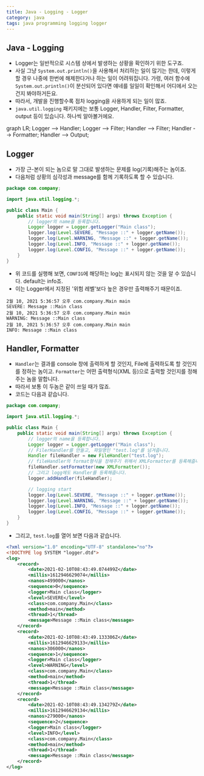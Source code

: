 ```yaml
---
title: Java - Logging - Logger
category: java
tags: java programming logging logger
---
```


## Java - Logging

- Logger는 일반적으로 시스템 상에서 발생하는 상황을 확인하기 위한 도구죠. 
- 사실 그냥 `System.out.println()`을 사용해서 처리하는 일이 많기는 한데, 이렇게 할 경우 나중에 한번에 해제한다거나 하는 일이 어려워집니다. 가령, 여러 함수에 `System.out.println()`이 분산되어 있다면 얘네를 일일이 확인해서 어디에서 오는건지 봐야하거든요.
- 따라서, 개발을 진행할수록 점차 logging을 사용하게 되는 일이 많죠.
- `java.util.logging` 패키지에는 보통 Logger, Handler, Filter, Formatter, output 등이 있습니다. 하나씩 알아볼거에요.

<div class="mermaid"> 
  graph LR; 
    Logger --> Handler;
    Logger --> Filter;
    Handler --> Filter;
    Handler --> Formatter;
    Handler --> Output;
</div>

## Logger 

- 가장 근-본이 되는 놈으로 말 그대로 발생하는 문제를 log(기록)해주는 놈이죠.
- 다음처럼 상황의 심각성과 message를 함께 기록하도록 할 수 있습니다.

```java
package com.company;

import java.util.logging.*;

public class Main {
    public static void main(String[] args) throws Exception {
        // logger의 name을 등록합니다.
        Logger logger = Logger.getLogger("Main class");
        logger.log(Level.SEVERE, "Message ::" + logger.getName());
        logger.log(Level.WARNING, "Message ::" + logger.getName());
        logger.log(Level.INFO, "Message ::" + logger.getName());
        logger.log(Level.CONFIG, "Message ::" + logger.getName());
    }
}
```

- 위 코드를 실행해 보면, `CONFIG`에 해당하는 log는 표시되지 않는 것을 알 수 있습니다. default는 info죠.
- 이는 Logger에서 지정된 '위험 레벨'보다 높은 경우만 출력해주기 때문이죠.

```plaintext
2월 10, 2021 5:36:57 오후 com.company.Main main
SEVERE: Message ::Main class
2월 10, 2021 5:36:57 오후 com.company.Main main
WARNING: Message ::Main class
2월 10, 2021 5:36:57 오후 com.company.Main main
INFO: Message ::Main class
```

## Handler, Formatter 

- `Handler`는 결과를 console 창에 출력하게 할 것인지, File에 출력하도록 할 것인지를 정하는 놈이고. `Formatter`는 어떤 출력형식(XML 등)으로 출력할 것인지를 정해주는 놈을 말합니다.
- 따라서 보통 이 두놈은 같이 쓰일 때가 많죠.
- 코드는 다음과 같습니다.

```java
package com.company;

import java.util.logging.*;

public class Main {
    public static void main(String[] args) throws Exception {
        // logger의 name을 등록합니다.
        Logger logger = Logger.getLogger("Main class");
        // FilerHandler를 만들고, 파일명인 "test.log"를 넘겨줍니다.
        Handler fileHandler = new FileHandler("test.log");
        // fileHandler의 format형식을 정해주기 위해서 XMLFormatter를 등록해줍니다.
        fileHandler.setFormatter(new XMLFormatter());
        // 그리고 logg에도 Handler를 등록해줍니다.
        logger.addHandler(fileHandler);

        // logging start
        logger.log(Level.SEVERE, "Message ::" + logger.getName());
        logger.log(Level.WARNING, "Message ::" + logger.getName());
        logger.log(Level.INFO, "Message ::" + logger.getName());
        logger.log(Level.CONFIG, "Message ::" + logger.getName());
    }
}
```

- 그리고, `test.log`를 열어 보면 다음과 같습니다.

```xml
<?xml version="1.0" encoding="UTF-8" standalone="no"?>
<!DOCTYPE log SYSTEM "logger.dtd">
<log>
    <record>
        <date>2021-02-10T08:43:49.074499Z</date>
        <millis>1612946629074</millis>
        <nanos>499000</nanos>
        <sequence>0</sequence>
        <logger>Main class</logger>
        <level>SEVERE</level>
        <class>com.company.Main</class>
        <method>main</method>
        <thread>1</thread>
        <message>Message ::Main class</message>
    </record>
    <record>
        <date>2021-02-10T08:43:49.133306Z</date>
        <millis>1612946629133</millis>
        <nanos>306000</nanos>
        <sequence>1</sequence>
        <logger>Main class</logger>
        <level>WARNING</level>
        <class>com.company.Main</class>
        <method>main</method>
        <thread>1</thread>
        <message>Message ::Main class</message>
    </record>
    <record>
        <date>2021-02-10T08:43:49.134279Z</date>
        <millis>1612946629134</millis>
        <nanos>279000</nanos>
        <sequence>2</sequence>
        <logger>Main class</logger>
        <level>INFO</level>
        <class>com.company.Main</class>
        <method>main</method>
        <thread>1</thread>
        <message>Message ::Main class</message>
    </record>
</log>
```

